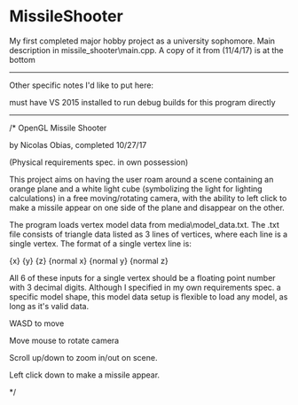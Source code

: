 # MissileShooter

My first completed major hobby project as a university sophomore. Main description in missile_shooter\main.cpp. A copy of it from (11/4/17) is at the bottom

-----

Other specific notes I'd like to put here:

must have VS 2015 installed to run debug builds for this program directly

-----

/*
OpenGL Missile Shooter

by Nicolas Obias, completed 10/27/17

(Physical requirements spec. in own possession)

This project aims on having the user roam around a scene containing an orange plane
and a white light cube (symbolizing the light for lighting calculations) in a free moving/rotating
camera, with the ability to left click to make a missile appear on one side of the plane and disappear on the other.

The program loads vertex model data from media\model_data.txt. The .txt file consists of triangle data
listed as 3 lines of vertices, where each line is a single vertex. The format of a single vertex line is:

{x} {y} {z} {normal x} {normal y} {normal z}

All 6 of these inputs for a single vertex should be a floating point number with 3 decimal digits.
Although I specified in my own requirements spec. a specific model shape, this model data setup is flexible to
load any model, as long as it's valid data.


WASD to move

Move mouse to rotate camera

Scroll up/down to zoom in/out on scene.

Left click down to make a missile appear.

*/
